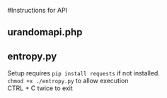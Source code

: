 #Instructions for API

## urandomapi.php

## entropy.py  
Setup requires `pip install requests` if not installed.  
`chmod +x ./entropy.py` to allow execution  
CTRL + C twice to exit  

